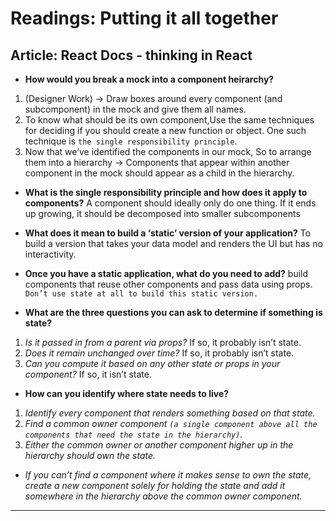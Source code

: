 # Readings: Putting it all together

## Article: React Docs - thinking in React
- **How would you break a mock into a component heirarchy?**
1. (Designer Work) -> Draw boxes around every component (and subcomponent) in the mock and give them all names.
2. To know what should be its own component,Use the same techniques for deciding if you should create a new function or object. One such technique is `the single responsibility principle`.
3. Now that we’ve identified the components in our mock, So to arrange them into a hierarchy -> Components that appear within another component in the mock should appear as a child in the hierarchy.

- **What is the single responsibility principle and how does it apply to components?**
A component should ideally only do one thing. If it ends up growing, it should be decomposed into smaller subcomponents

- **What does it mean to build a ‘static’ version of your application?**
To build a version that takes your data model and renders the UI but has no interactivity.

- **Once you have a static application, what do you need to add?**
build components that reuse other components and pass data using props. 
`Don’t use state at all to build this static version.`

- **What are the three questions you can ask to determine if something is state?**
1. *Is it passed in from a parent via props?* If so, it probably isn’t state.
2. *Does it remain unchanged over time?* If so, it probably isn’t state.
3. *Can you compute it based on any other state or props in your component?* If so, it isn’t state.  

- **How can you identify where state needs to live?**
1. *Identify every component that renders something based on that state.*
2. *Find a common owner component `(a single component above all the components that need the state in the hierarchy)`.*
3. *Either the common owner or another component higher up in the hierarchy should own the state.*
- *If you can’t find a component where it makes sense to own the state, create a new component solely for holding the state and add it somewhere in the hierarchy above the common owner component.*
---

